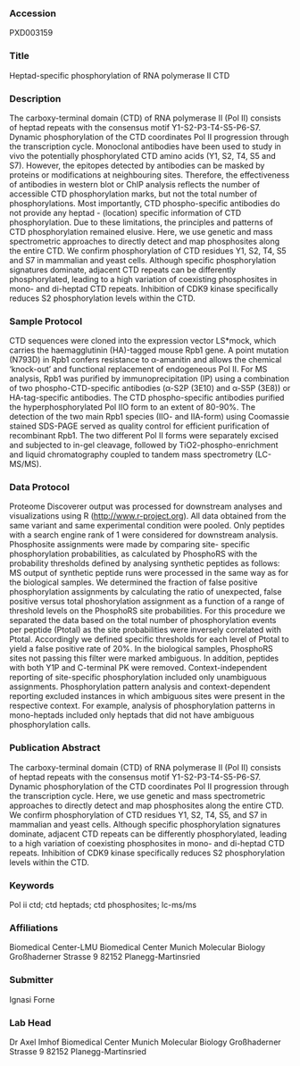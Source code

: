 ### Accession
PXD003159

### Title
Heptad-specific phosphorylation of RNA polymerase II CTD

### Description
The carboxy-terminal domain (CTD) of RNA polymerase II (Pol II) consists of heptad repeats with the consensus motif Y1-S2-P3-T4-S5-P6-S7. Dynamic phosphorylation of the CTD coordinates Pol II progression through the transcription cycle. Monoclonal antibodies have been used to study in vivo the potentially phosphorylated CTD amino acids (Y1, S2, T4, S5 and S7). However, the epitopes detected by antibodies can be masked by proteins or modifications at neighbouring sites. Therefore, the effectiveness of antibodies in western blot or ChIP analysis reflects the number of accessible CTD phosphorylation marks, but not the total number of phosphorylations. Most importantly, CTD phospho-specific antibodies do not provide any heptad - (location) specific information of CTD phosphorylation. Due to these limitations, the principles and patterns of CTD phosphorylation remained elusive. Here, we use genetic and mass spectrometric approaches to directly detect and map phosphosites along the entire CTD. We confirm phosphorylation of CTD residues Y1, S2, T4, S5 and S7 in mammalian and yeast cells. Although specific phosphorylation signatures dominate, adjacent CTD repeats can be differently phosphorylated, leading to a high variation of coexisting phosphosites in mono- and di-heptad CTD repeats. Inhibition of CDK9 kinase specifically reduces S2 phosphorylation levels within the CTD.

### Sample Protocol
CTD sequences were cloned into the expression vector LS*mock, which carries the haemagglutinin (HA)-tagged mouse Rpb1 gene. A point mutation (N793D) in Rpb1 confers resistance to α-amanitin and allows the chemical ‘knock-out’ and functional replacement of endogeneous Pol II. For MS analysis, Rpb1 was purified by immunoprecipitation (IP) using a combination of two phospho-CTD-specific antibodies (α-S2P (3E10) and α-S5P (3E8)) or HA-tag-specific antibodies. The CTD phospho-specific antibodies purified the hyperphosphorylated Pol IIO form to an extent of 80-90%. The detection of the two main Rpb1 species (IIO- and IIA-form) using Coomassie stained SDS-PAGE served as quality control for efficient purification of recombinant Rpb1. The two different Pol II forms were separately excised and subjected to in-gel cleavage, followed by TiO2-phospho-enrichment and liquid chromatography coupled to tandem mass spectrometry (LC-MS/MS).

### Data Protocol
Proteome Discoverer output was processed for downstream analyses and visualizations using R (http://www.r-project.org). All data obtained from the same variant and same experimental condition were pooled. Only peptides with a search engine rank of 1 were considered for downstream analysis. Phosphosite assignments were made by comparing site- specific phosphorylation probabilities, as calculated by PhosphoRS with the probability thresholds defined by analysing synthetic peptides as follows: MS output of synthetic peptide runs were processed in the same way as for the biological samples. We determined the fraction of false positive phosphorylation assignments by calculating the ratio of unexpected, false positive versus total phoshorylation assignment as a function of a range of threshold levels on the PhosphoRS site probabilities. For this procedure we separated the data based on the total number of phosphorylation events per peptide (Ptotal) as the site probabilities were inversely correlated with Ptotal. Accordingly we defined specific thresholds for each level of Ptotal to yield a false positive rate of 20%. In the biological samples, PhosphoRS sites not passing this filter were marked ambiguous. In addition, peptides with both Y1P and C-terminal PK were removed. Context-independent reporting of site-specific phosphorylation included only unambiguous assignments. Phosphorylation pattern analysis and context-dependent reporting excluded instances in which ambiguous sites were present in the respective context. For example, analysis of phosphorylation patterns in mono-heptads included only heptads that did not have ambiguous phosphorylation calls.

### Publication Abstract
The carboxy-terminal domain (CTD) of RNA polymerase II (Pol II) consists of heptad repeats with the consensus motif Y1-S2-P3-T4-S5-P6-S7. Dynamic phosphorylation of the CTD coordinates Pol II progression through the transcription cycle. Here, we use genetic and mass spectrometric approaches to directly detect and map phosphosites along the entire CTD. We confirm phosphorylation of CTD residues Y1, S2, T4, S5, and S7 in mammalian and yeast cells. Although specific phosphorylation signatures dominate, adjacent CTD repeats can be differently phosphorylated, leading to a high variation of coexisting phosphosites in mono- and di-heptad CTD repeats. Inhibition of CDK9 kinase specifically reduces S2 phosphorylation levels within the CTD.

### Keywords
Pol ii ctd; ctd heptads; ctd phosphosites; lc-ms/ms

### Affiliations
Biomedical Center-LMU
Biomedical Center Munich Molecular Biology Großhaderner Strasse 9 82152 Planegg-Martinsried

### Submitter
Ignasi Forne

### Lab Head
Dr Axel Imhof
Biomedical Center Munich Molecular Biology Großhaderner Strasse 9 82152 Planegg-Martinsried



